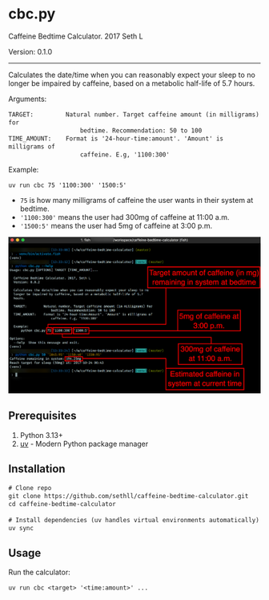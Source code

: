 # cbc.py 

Caffeine Bedtime Calculator. 2017 Seth L

Version: 0.1.0

---

Calculates the date/time when you can reasonably expect your sleep to no
longer be impaired by caffeine, based on a metabolic half-life of 5.7
hours.

Arguments:

    TARGET:         Natural number. Target caffeine amount (in milligrams) for
                        bedtime. Recommendation: 50 to 100
    TIME_AMOUNT:    Format is '24-hour-time:amount'. 'Amount' is milligrams of
                        caffeine. E.g, '1100:300'

Example:

    uv run cbc 75 '1100:300' '1500:5'

* `75` is how many milligrams of caffeine the user wants in their system at bedtime. 
* `'1100:300'` means the user had 300mg of caffeine at 11:00 a.m.
* `'1500:5'` means the user had 5mg of caffeine at 3:00 p.m.

![./img/showme.png](./img/showme.png)

## Prerequisites

1. Python 3.13+
2. [uv](https://docs.astral.sh/uv/) - Modern Python package manager

## Installation 

    # Clone repo
    git clone https://github.com/sethll/caffeine-bedtime-calculator.git
    cd caffeine-bedtime-calculator

    # Install dependencies (uv handles virtual environments automatically)
    uv sync

## Usage

Run the calculator:

    uv run cbc <target> '<time:amount>' ...

